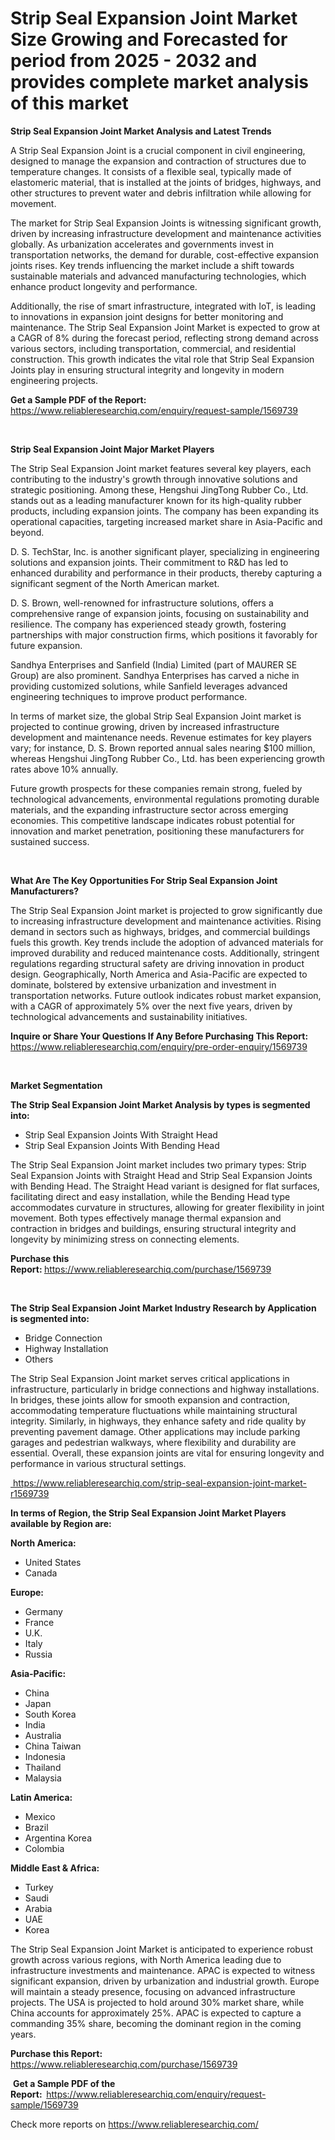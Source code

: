 <p><h1>Strip Seal Expansion Joint Market Size Growing and Forecasted for period from 2025 - 2032 and provides complete market analysis of this market</h1></p><p><strong>Strip Seal Expansion Joint Market Analysis and Latest Trends</strong></p>
<p><p>A Strip Seal Expansion Joint is a crucial component in civil engineering, designed to manage the expansion and contraction of structures due to temperature changes. It consists of a flexible seal, typically made of elastomeric material, that is installed at the joints of bridges, highways, and other structures to prevent water and debris infiltration while allowing for movement.</p><p>The market for Strip Seal Expansion Joints is witnessing significant growth, driven by increasing infrastructure development and maintenance activities globally. As urbanization accelerates and governments invest in transportation networks, the demand for durable, cost-effective expansion joints rises. Key trends influencing the market include a shift towards sustainable materials and advanced manufacturing technologies, which enhance product longevity and performance.</p><p>Additionally, the rise of smart infrastructure, integrated with IoT, is leading to innovations in expansion joint designs for better monitoring and maintenance. The Strip Seal Expansion Joint Market is expected to grow at a CAGR of 8% during the forecast period, reflecting strong demand across various sectors, including transportation, commercial, and residential construction. This growth indicates the vital role that Strip Seal Expansion Joints play in ensuring structural integrity and longevity in modern engineering projects.</p></p>
<p><strong>Get a Sample PDF of the Report:&nbsp;</strong> <a href="https://www.reliableresearchiq.com/enquiry/request-sample/1569739?utm_campaign=3058&utm_medium=2&utm_source=Github&utm_content=ia&utm_term=25032025&utm_id=strip-seal-expansion-joint">https://www.reliableresearchiq.com/enquiry/request-sample/1569739</a></p>
<p>&nbsp;</p>
<p><strong>Strip Seal Expansion Joint Major Market Players</strong></p>
<p><p>The Strip Seal Expansion Joint market features several key players, each contributing to the industry's growth through innovative solutions and strategic positioning. Among these, Hengshui JingTong Rubber Co., Ltd. stands out as a leading manufacturer known for its high-quality rubber products, including expansion joints. The company has been expanding its operational capacities, targeting increased market share in Asia-Pacific and beyond.</p><p>D. S. TechStar, Inc. is another significant player, specializing in engineering solutions and expansion joints. Their commitment to R&D has led to enhanced durability and performance in their products, thereby capturing a significant segment of the North American market.</p><p>D. S. Brown, well-renowned for infrastructure solutions, offers a comprehensive range of expansion joints, focusing on sustainability and resilience. The company has experienced steady growth, fostering partnerships with major construction firms, which positions it favorably for future expansion.</p><p>Sandhya Enterprises and Sanfield (India) Limited (part of MAURER SE Group) are also prominent. Sandhya Enterprises has carved a niche in providing customized solutions, while Sanfield leverages advanced engineering techniques to improve product performance.</p><p>In terms of market size, the global Strip Seal Expansion Joint market is projected to continue growing, driven by increased infrastructure development and maintenance needs. Revenue estimates for key players vary; for instance, D. S. Brown reported annual sales nearing $100 million, whereas Hengshui JingTong Rubber Co., Ltd. has been experiencing growth rates above 10% annually.</p><p>Future growth prospects for these companies remain strong, fueled by technological advancements, environmental regulations promoting durable materials, and the expanding infrastructure sector across emerging economies. This competitive landscape indicates robust potential for innovation and market penetration, positioning these manufacturers for sustained success.</p></p>
<p>&nbsp;</p>
<p><strong>What Are The Key Opportunities For Strip Seal Expansion Joint Manufacturers?</strong></p>
<p><p>The Strip Seal Expansion Joint market is projected to grow significantly due to increasing infrastructure development and maintenance activities. Rising demand in sectors such as highways, bridges, and commercial buildings fuels this growth. Key trends include the adoption of advanced materials for improved durability and reduced maintenance costs. Additionally, stringent regulations regarding structural safety are driving innovation in product design. Geographically, North America and Asia-Pacific are expected to dominate, bolstered by extensive urbanization and investment in transportation networks. Future outlook indicates robust market expansion, with a CAGR of approximately 5% over the next five years, driven by technological advancements and sustainability initiatives.</p></p>
<p><strong>Inquire or Share Your Questions If Any Before Purchasing This Report:</strong> <a href="https://www.reliableresearchiq.com/enquiry/pre-order-enquiry/1569739?utm_campaign=3058&utm_medium=2&utm_source=Github&utm_content=ia&utm_term=25032025&utm_id=strip-seal-expansion-joint">https://www.reliableresearchiq.com/enquiry/pre-order-enquiry/1569739</a></p>
<p>&nbsp;</p>
<p><strong>Market Segmentation</strong></p>
<p><strong>The Strip Seal Expansion Joint Market Analysis by types is segmented into:</strong></p>
<p><ul><li>Strip Seal Expansion Joints With Straight Head</li><li>Strip Seal Expansion Joints With Bending Head</li></ul></p>
<p><p>The Strip Seal Expansion Joint market includes two primary types: Strip Seal Expansion Joints with Straight Head and Strip Seal Expansion Joints with Bending Head. The Straight Head variant is designed for flat surfaces, facilitating direct and easy installation, while the Bending Head type accommodates curvature in structures, allowing for greater flexibility in joint movement. Both types effectively manage thermal expansion and contraction in bridges and buildings, ensuring structural integrity and longevity by minimizing stress on connecting elements.</p></p>
<p><strong>Purchase this Report:&nbsp;</strong><a href="https://www.reliableresearchiq.com/purchase/1569739?utm_campaign=3058&utm_medium=2&utm_source=Github&utm_content=ia&utm_term=25032025&utm_id=strip-seal-expansion-joint">https://www.reliableresearchiq.com/purchase/1569739</a></p>
<p>&nbsp;</p>
<p><strong>The Strip Seal Expansion Joint Market Industry Research by Application is segmented into:</strong></p>
<p><ul><li>Bridge Connection</li><li>Highway Installation</li><li>Others</li></ul></p>
<p><p>The Strip Seal Expansion Joint market serves critical applications in infrastructure, particularly in bridge connections and highway installations. In bridges, these joints allow for smooth expansion and contraction, accommodating temperature fluctuations while maintaining structural integrity. Similarly, in highways, they enhance safety and ride quality by preventing pavement damage. Other applications may include parking garages and pedestrian walkways, where flexibility and durability are essential. Overall, these expansion joints are vital for ensuring longevity and performance in various structural settings.</p></p>
<p><a href="https://www.reliableresearchiq.com/strip-seal-expansion-joint-market-r1569739?utm_campaign=3058&utm_medium=2&utm_source=Github&utm_content=ia&utm_term=25032025&utm_id=strip-seal-expansion-joint">&nbsp;https://www.reliableresearchiq.com/strip-seal-expansion-joint-market-r1569739</a></p>
<p><strong>In terms of Region, the Strip Seal Expansion Joint Market Players available by Region are:</strong></p>
<p>
    <p> <strong> North America: </strong>
        <ul>
            <li>United States</li>
            <li>Canada</li>
        </ul>
        </p> 
    <p> <strong> Europe: </strong>
        <ul>
            <li>Germany</li>
            <li>France</li>
            <li>U.K.</li>
            <li>Italy</li>
            <li>Russia</li>
        </ul>
        </p> 
    <p> <strong> Asia-Pacific: </strong>
        <ul>
            <li>China</li>
            <li>Japan</li>
            <li>South Korea</li>
            <li>India</li>
            <li>Australia</li>
            <li>China Taiwan</li>
            <li>Indonesia</li>
            <li>Thailand</li>
            <li>Malaysia</li>
        </ul>
        </p> 
    <p> <strong> Latin America: </strong>
        <ul>
            <li>Mexico</li>
            <li>Brazil</li>
            <li>Argentina Korea</li>
            <li>Colombia</li>
        </ul>
        </p> 
    <p> <strong> Middle East & Africa: </strong>
        <ul>
            <li>Turkey</li>
            <li>Saudi</li>
            <li>Arabia</li>
            <li>UAE</li>
            <li>Korea</li>
        </ul>
    </p>
    </p>
<p><p>The Strip Seal Expansion Joint Market is anticipated to experience robust growth across various regions, with North America leading due to infrastructure investments and maintenance. APAC is expected to witness significant expansion, driven by urbanization and industrial growth. Europe will maintain a steady presence, focusing on advanced infrastructure projects. The USA is projected to hold around 30% market share, while China accounts for approximately 25%. APAC is expected to capture a commanding 35% share, becoming the dominant region in the coming years.</p></p>
<p><strong>Purchase this Report: </strong><a href="https://www.reliableresearchiq.com/purchase/1569739?utm_campaign=3058&utm_medium=2&utm_source=Github&utm_content=ia&utm_term=25032025&utm_id=strip-seal-expansion-joint">https://www.reliableresearchiq.com/purchase/1569739</a></p>
<p>&nbsp;<strong>Get a Sample PDF of the Report:&nbsp;&nbsp;</strong><a href="https://www.reliableresearchiq.com/enquiry/request-sample/1569739?utm_campaign=3058&utm_medium=2&utm_source=Github&utm_content=ia&utm_term=25032025&utm_id=strip-seal-expansion-joint">https://www.reliableresearchiq.com/enquiry/request-sample/1569739</a></p>
<p><strong></strong></p>
<p>Check more reports on <a href="https://www.reliableresearchiq.com/?utm_campaign=3058&utm_medium=2&utm_source=Github&utm_content=ia&utm_term=25032025&utm_id=strip-seal-expansion-joint">https://www.reliableresearchiq.com/</a></p>